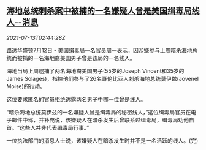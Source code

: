 <!--1626145264000-->
[海地总统刺杀案中被捕的一名嫌疑人曾是美国缉毒局线人--消息](https://cn.reuters.com/article/haiti-us-dea-agency-informant-0713-idCNKBS2EJ06O)
------

<div><i>2021-07-13T02:44:28Z</i></div><p>路透华盛顿7月12日 - 美国缉毒局一名官员周一表示，因涉嫌参与上周暗杀海地总统而被捕的一名海地裔美国男子曾是该局的一名线人。</p><p>海地当局上周逮捕了两名海地裔美国男子(55岁的Joseph Vincent和35岁的James Solages)，指控他们参与了26名哥伦比亚人刺杀海地总统莫伊兹(Jovenel Moise)的行动。</p><p>这位要求匿名的官员拒绝透露两名男子中哪一位曾是线人。</p><p>“暗杀海地总统莫伊兹的一名嫌疑人曾是缉毒局的秘密线人，”这位缉毒局官员在电子邮件中称，并补充说，该嫌疑人在暗杀发生后曾联系过缉毒局，缉毒局劝他自首。“这些人并非代表缉毒局行事。”</p><p>一位执法部门的消息人士说，该嫌疑人在暗杀发生时并不是一名活跃的线人。(完)</p>
